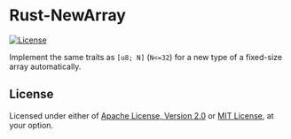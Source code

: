# Rust-NewArray

[![License]](#license)

Implement the same traits as `[u8; N]` (`N<=32`) for a new type of a fixed-size
array automatically.

[License]: https://img.shields.io/badge/License-Apache--2.0%20OR%20MIT-blue.svg

## License

Licensed under either of [Apache License, Version 2.0] or [MIT License], at
your option.

[Apache License, Version 2.0]: LICENSE-APACHE
[MIT License]: LICENSE-MIT
